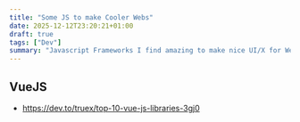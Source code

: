 ```yaml
---
title: "Some JS to make Cooler Webs"
date: 2025-12-12T23:20:21+01:00
draft: true
tags: ["Dev"]
summary: "Javascript Frameworks I find amazing to make nice UI/X for Websites"
---
```



## VueJS

* https://dev.to/truex/top-10-vue-js-libraries-3gj0